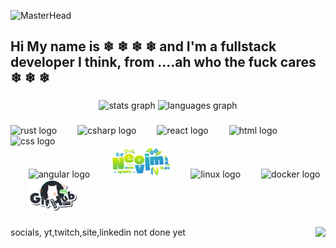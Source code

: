 ![MasterHead](https://i0.wp.com/beneaththetangles.com/wp-content/uploads/2024/04/Jellyfish-Cant-Swim-at-Night12.jpg?resize=1400%2C400&ssl=1)
<h2 align="left">Hi My name is  ❄ ❄ ❄ ❄  and I'm a fullstack developer I think, from ....ah who the fuck cares ❄ ❄ ❄ </h2>

###

<div align="center">
  <img src="https://github-readme-stats.vercel.app/api?username=travelling-merchant&hide_title=false&hide_rank=false&show_icons=true&include_all_commits=true&count_private=true&disable_animations=false&theme=dracula&locale=en&hide_border=false" height="150" alt="stats graph"  />
  <img src="https://github-readme-stats.vercel.app/api/top-langs?username=travelling-merchant&locale=en&hide_title=false&layout=compact&card_width=320&langs_count=5&theme=dracula&hide_border=false" height="150" alt="languages graph"  />
</div>

###

<div align="left">
  <img src="https://github.com/jonacruz89/SAWARATSUKI.ServiceLogos/blob/main/Rust/Rust.png?raw=true" height="50" alt="rust logo"  />
  <img width="25" />
  <img src="https://github.com/jonacruz89/SAWARATSUKI.ServiceLogos/blob/main/C%23/C%23.png?raw=true" height="50" alt="csharp logo"  />
  <img width="25" />
  <img src="https://github.com/jonacruz89/SAWARATSUKI.ServiceLogos/blob/main/React/React.png?raw=true" height="50" alt="react logo"  />
  <img width="25" />
  <img src="https://github.com/jonacruz89/SAWARATSUKI.ServiceLogos/blob/main/Html/HTML.png?raw=true" height="50" alt="html logo"  />
  <img width="25" />
    <img src="https://vtuber-style-logos.vercel.app/_next/image?url=https%3A%2F%2Fraw.githubusercontent.com%2FEnder-Wiggin2019%2FServiceLogos%2Fmain%2FCSS%E5%AE%8C%E5%85%A8%E3%81%AB%E7%90%86%E8%A7%A3%E3%81%97%E3%81%9F%2FCSS%E5%AE%8C%E5%85%A8%E3%81%AB%E7%90%86%E8%A7%A3%E3%81%97%E3%81%9F.png&w=384&q=75" height="50" alt="css logo"  /><br>
  <img width="25" />
  <img src="https://github.com/jonacruz89/SAWARATSUKI.ServiceLogos/blob/main/Angular/Angular.png?raw=true" height="50" alt="angular logo"  />
  <img width="25" />
  <img src="https://github.com/Aikoyori/ProgrammingVTuberLogos/blob/main/Neovim/NeovimLogo.png?raw=true" height="50" alt="vim logo"  />
  <img width="22" />
  <img src="https://github.com/jonacruz89/SAWARATSUKI.ServiceLogos/blob/main/ArchLinux/ArchLinux.png?raw=true" height="50" alt="linux logo"  />
  <img width="25" />
  <img src="https://vtuber-style-logos.vercel.app/_next/image?url=https%3A%2F%2Fraw.githubusercontent.com%2FAikoyori%2FProgrammingVTuberLogos%2Fmain%2FDocker%2FDockerLogo.png&w=384&q=75" height="50" alt="docker logo"  />
  <img width="25" />
  <img src="https://github.com/murimurikyu/CuteVtubingThing/blob/main/GitHub.png?raw=true" height="50" alt="githubu logo"  />

</div>

###

<div align="left">
<img align="right" height="150" src="https://media.tenor.com/0sgVJ-WyTwwAAAAM/sealyx-jellyfish-can%27t-swim-in-the-night.gif"  />

###
<p>socials, yt,twitch,site,linkedin not done yet</p>
</div>

###

